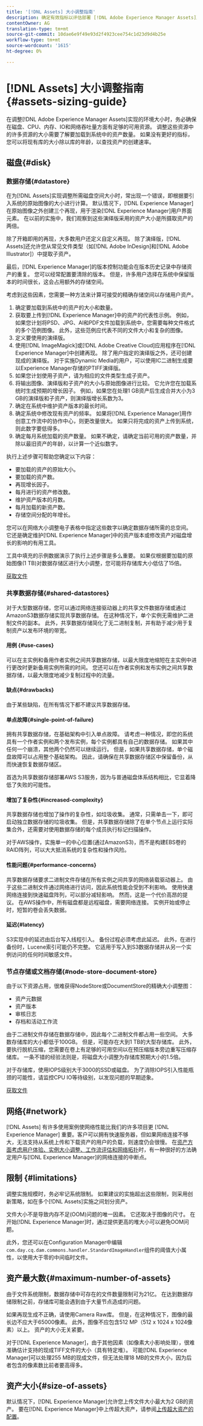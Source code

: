 ```yaml
---
title: '[!DNL Assets] 大小调整指南'
description: 确定有效指标以评估部署 [!DNL Adobe Experience Manager Assets]所需的基础架构和资源的最佳实践。
contentOwner: AG
translation-type: tm+mt
source-git-commit: 10dae6e9f49e93d2f4923cee754c1d23d9d4b25e
workflow-type: tm+mt
source-wordcount: '1615'
ht-degree: 0%

---
```



# [!DNL Assets] 大小调整指南  {#assets-sizing-guide}

在调整[!DNL Adobe Experience Manager Assets]实现的环境大小时，务必确保在磁盘、CPU、内存、IO和网络吞吐量方面有足够的可用资源。 调整这些资源中的许多资源的大小需要了解要加载到系统中的资产数量。 如果没有更好的指标，您可以将现有库的大小除以库的年龄，以查找资产的创建速率。

## 磁盘{#disk}

### 数据存储{#datastore}

在为[!DNL Assets]实现调整所需磁盘空间大小时，常出现一个错误，即根据要引入系统的原始图像的大小进行计算。 默认情况下，[!DNL Experience Manager]在原始图像之外创建三个再现，用于渲染[!DNL Experience Manager]用户界面元素。 在以前的实施中，我们观察到这些演绎版采用的资产大小是所摄取资产的两倍。

除了开箱即用的再现，大多数用户还定义自定义再现。 除了演绎版，[!DNL Assets]还允许您从常见文件类型（如[!DNL Adobe InDesign]和[!DNL Adobe Illustrator]）中提取子资产。

最后，[!DNL Experience Manager]的版本控制功能会在版本历史记录中存储资产的重复。 您可以经常配置要清除的版本。 但是，许多用户选择在系统中保留版本的时间很长，这会占用额外的存储空间。

考虑到这些因素，您需要一种方法来计算可接受的精确存储空间以存储用户资产。

1. 确定要加载到系统中的资产的大小和数量。
1. 获取要上传到[!DNL Experience Manager]中的资产的代表性示例。 例如，如果您计划将PSD、JPG、AI和PDF文件加载到系统中，您需要每种文件格式的多个范例图像。 此外，这些范例应代表不同的文件大小和复杂的图像。
1. 定义要使用的演绎版。
1. 使用[!DNL ImageMagick]或[!DNL Adobe Creative Cloud]应用程序在[!DNL Experience Manager]中创建再现。 除了用户指定的演绎版之外，还可创建现成的演绎版。 对于实施Dynamic Media的用户，可以使用IC二进制生成要以Experience Manager存储的PTIFF演绎版。
1. 如果您计划使用子资产，请为相应的文件类型生成子资产。
1. 将输出图像、演绎版和子资产的大小与原始图像进行比较。 它允许您在加载系统时生成预期的增长因子。 例如，如果您在处理1 GB资产后生成合并大小为3 GB的演绎版和子资产，则演绎版增长系数为3。
1. 确定在系统中维护资产版本的最长时间。
1. 确定系统中修改现有资产的频率。 如果将[!DNL Experience Manager]用作创意工作流中的协作中心，则更改量很大。 如果只将完成的资产上传到系统，则此数字要低得多。
1. 确定每月系统加载的资产数量。 如果不确定，请确定当前可用的资产数量，并除以最旧资产的年龄，以计算一个近似数字。

执行上述步骤可帮助您确定以下内容：

* 要加载的资产的原始大小。
* 要加载的资产数。
* 再现增长因子。
* 每月进行的资产修改数。
* 维护资产版本的月数。
* 每月加载的新资产数。
* 存储空间分配的年增长。

您可以在网络大小调整电子表格中指定这些数字以确定数据存储所需的总空间。 它还是确定维护[!DNL Experience Manager]中的资产版本或修改资产对磁盘增长的影响的有用工具。

工具中填充的示例数据演示了执行上述步骤是多么重要。 如果仅根据要加载的原始图像(1 TB)对数据存储区进行大小调整，您可能将存储库大小低估了15倍。

[获取文件](assets/disk_sizing_tool.xlsx)

### 共享数据存储{#shared-datastores}

对于大型数据存储，您可以通过网络连接驱动器上的共享文件数据存储或通过AmazonS3数据存储实现共享数据存储。 在这种情况下，单个实例无需维护二进制文件的副本。 此外，共享数据存储简化了无二进制复制，并有助于减少用于复制资产以发布环境的带宽。

#### 用例 {#use-cases}

可以在主实例和备用作者实例之间共享数据存储，以最大限度地缩短在主实例中进行更改时更新备用实例所需的时间。 您还可以在作者实例和发布实例之间共享数据存储，以最大限度地减少复制过程中的流量。

#### 缺点{#drawbacks}

由于某些缺陷，在所有情况下都不建议共享数据存储。

#### 单点故障{#single-point-of-failure}

拥有共享数据存储，在基础架构中引入单点故障。 请考虑一种情况，即您的系统具有一个作者实例和两个发布实例，每个实例都具有自己的数据存储。 如果其中任何一个崩溃，其他两个仍然可以继续运行。 但是，如果共享数据存储，单个磁盘故障可以占用整个基础架构。 因此，请确保在共享数据存储区中保留备份，从而快速恢复数据存储区。

首选为共享数据存储部署AWS S3服务，因为与普通磁盘体系结构相比，它显着降低了失败的可能性。

#### 增加了复杂性{#increased-complexity}

共享数据存储也增加了操作的复杂性，如垃圾收集。 通常，只需单击一下，即可启动独立数据存储的垃圾收集。 但是，共享数据存储除了在单个节点上运行实际集合外，还需要对使用数据存储的每个成员执行标记扫描操作。

对于AWS操作，实施单一的中心位置(通过AmazonS3)，而不是构建EBS卷的RAID阵列，可以大大抵消系统的复杂性和操作风险。

#### 性能问题{#performance-concerns}

共享数据存储要求二进制文件存储在所有实例之间共享的网络装载驱动器上。 由于这些二进制文件通过网络进行访问，因此系统性能会受到不利影响。 使用快速网络连接到快速磁盘阵列，可以部分减轻影响。 然而，这是一个代价高昂的提议。 在AWS操作中，所有磁盘都是远程磁盘，需要网络连接。 实例开始或停止时，短暂的卷会丢失数据。

#### 延迟{#latency}

S3实现中的延迟由后台写入线程引入。 备份过程必须考虑此延迟。 此外，在进行备份时，Lucene索引可能仍不完整。 它适用于写入到S3数据存储并从另一个实例访问的任何时间敏感文件。

### 节点存储或文档存储{#node-store-document-store}

由于以下资源占用，很难获得NodeStore或DocumentStore的精确大小调整图：

* 资产元数据
* 资产版本
* 审核日志
* 存档和活动工作流

由于二进制文件存储在数据存储中，因此每个二进制文件都占用一些空间。 大多数存储库的大小都低于100GB。 但是，可能存在大到1 TB的大型存储库。 此外，要执行脱机压缩，您需要在卷上有足够的可用空间以在预压缩版本旁边重写压缩存储库。 一条不错的经验法则是，将磁盘大小调整为存储库预期大小的1.5倍。

对于存储库，使用IOPS级别大于3000的SSD或磁盘。 为了消除IOPS引入性能瓶颈的可能性，请监控CPU IO等待级别，以发现问题的早期迹象。

[获取文件](assets/aem_environment_sizingtool.xlsx)

## 网络{#network}

[!DNL Assets] 有许多使用案例使网络性能比我们的许多项目更 [!DNL Experience Manager] 重要。客户可以拥有快速服务器，但如果网络连接不够大，无法支持从系统上传和下载资产的用户的负载，则速度仍会很慢。 在[资产方面考虑用户体验、实例大小调整、工作流评估和网络拓扑](/help/assets/assets-network-considerations.md)时，有一种很好的方法确定用户与[!DNL Experience Manager]的网络连接的中断点。

## 限制 {#limitations}

调整实施规模时，务必牢记系统限制。 如果建议的实施超出这些限制，则采用创新策略，如在多个[!DNL Assets]实施之间划分资产。

文件大小不是导致内存不足(OOM)问题的唯一因素。 它还取决于图像的尺寸。 在开始[!DNL Experience Manager]时，通过提供更高的堆大小可以避免OOM问题。

此外，您还可以在Configuration Manager中编辑`com.day.cq.dam.commons.handler.StandardImageHandler`组件的阈值大小属性，以使用大于零的中间临时文件。

## 资产最大数{#maximum-number-of-assets}

由于文件系统限制，数据存储中可存在的文件数量限制可为21亿。 在达到数据存储限制之前，存储库可能会遇到由于大量节点造成的问题。

如果再现生成不正确，请使用Camera Raw库。 但是，在这种情况下，图像的最长边不应大于65000像素。 此外，图像不应包含512 MP（512 x 1024 x 1024像素）以上。 资产的大小无关紧要。

对于[!DNL Experience Manager]，由于其他因素（如像素大小影响处理），很难准确估计支持的现成TIFF文件的大小（具有特定堆）。 可能[!DNL Experience Manager]可以处理255 MB的现成文件，但无法处理18 MB的文件大小，因为后者包含的像素数比前者要高得多。

## 资产大小{#size-of-assets}

默认情况下，[!DNL Experience Manager]允许您上传文件大小最大为2 GB的资产。 要在[!DNL Experience Manager]中上传超大资产，请参阅[上传超大资产的配置](managing-video-assets.md#configuration-to-upload-assets-that-are-larger-than-gb)。
